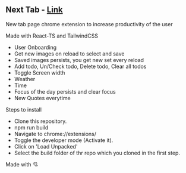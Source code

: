 ## Next Tab - [Link](https://chrome.google.com/webstore/detail/next-tab/efjcffckfcifpljbifjiipjpfmfklbdh)

New tab page chrome extension to increase productivity of the user
  
Made with React-TS and TailwindCSS

- User Onboarding
- Get new images on reload to select and save 
- Saved images persists, you get new set every reload
- Add todo, Un/Check todo, Delete todo, Clear all todos 
- Toggle Screen width
- Weather 
- Time
- Focus of the day persists and clear focus
- New Quotes everytime



Steps to install
- Clone this repository.
- npm run build
- Navigate to chrome://extensions/
- Toggle the developer mode (Activate it).
- Click on 'Load Unpacked'
- Select the build folder of thr repo which you cloned in the first step.

Made with 💘
